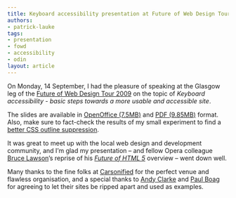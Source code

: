 ```yaml
---
title: Keyboard accessibility presentation at Future of Web Design Tour 2009 in Glasgow
authors:
- patrick-lauke
tags:
- presentation
- fowd
- accessibility
- odin
layout: article
---
```

<p>On Monday, 14 September, I had the pleasure of speaking at the Glasgow leg of the <a href="http://events.carsonified.com/fowd/2009/tour/">Future of Web Design Tour 2009</a> on the topic of <cite>Keyboard accessibility - basic steps towards a more usable and accessible site</cite>.</p>
<p>The slides are available in <a href="http://people.opera.com/patrickl/presentations/FOWD_14.09.2009/FOWD_14.09.2009.odp">OpenOffice (7.5MB)</a> and <a href="http://people.opera.com/patrickl/presentations/FOWD_14.09.2009/FOWD_14.09.2009.pdf">PDF (9.85MB)</a> format. Also, make sure to fact-check the results of my small experiment to find a <a href="http://people.opera.com/patrickl/experiments/keyboard/test">better CSS outline suppression</a>.</p>
<p>It was great to meet up with the local web design and development community, and I’m glad my presentation – and fellow Opera colleague <a href="http://www.brucelawson.co.uk">Bruce Lawson</a>’s reprise of his <a href="http://www.brucelawson.co.uk/2009/future-of-web-design-glasgow/"><cite>Future of HTML 5</cite></a> overview – went down well.</p>
<p>Many thanks to the fine folks at <a href="http://carsonified.com">Carsonified</a> for the perfect venue and flawless organisation, and a special thanks to <a href="http://forabeautifulweb.com">Andy Clarke</a> and <a href="http://boagworld.com">Paul Boag</a> for agreeing to let their sites be ripped apart and used as examples.</p>
